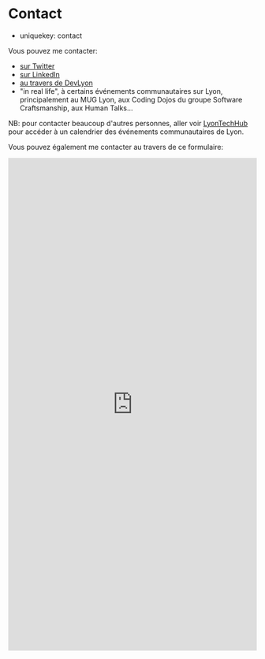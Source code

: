 Contact
=======

- uniquekey: contact

Vous pouvez me contacter:

* [sur Twitter](https://twitter.com/clem_bouillier)
* [sur LinkedIn](https://www.linkedin.com/in/clementbouillier)
* [au travers de DevLyon](http://www.devlyon.com)
* "in real life", à certains événements communautaires sur Lyon, principalement au MUG Lyon, aux Coding Dojos du groupe Software Craftsmanship, aux Human Talks...

NB: pour contacter beaucoup d'autres personnes, aller voir [LyonTechHub](http://www.lyontechhub.com) pour accéder à un calendrier des événements communautaires de Lyon.

Vous pouvez également me contacter au travers de ce formulaire:

<iframe src="https://docs.google.com/forms/d/e/1FAIpQLSexwSPxrmjCps0180e8hScgaUxffNUH6g1XPcAsRsT3Mnv6DQ/viewform?embedded=true#start=embed" width="100%" frameborder="0" marginheight="0" marginwidth="0" height="1000px">Loading...</iframe>
